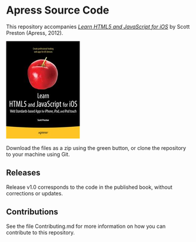 # Apress Source Code

This repository accompanies [*Learn HTML5 and JavaScript for iOS*](http://www.apress.com/9781430240389) by Scott Preston (Apress, 2012).

![Cover image](9781430240389.jpg)

Download the files as a zip using the green button, or clone the repository to your machine using Git.

## Releases

Release v1.0 corresponds to the code in the published book, without corrections or updates.

## Contributions

See the file Contributing.md for more information on how you can contribute to this repository.
